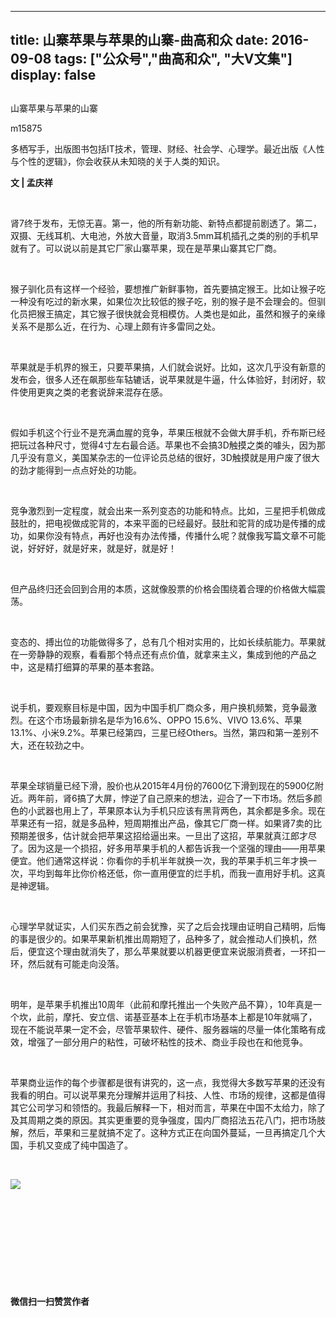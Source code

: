 
---
title:   山寨苹果与苹果的山寨-曲高和众
date: 2016-09-08
tags: ["公众号","曲高和众", "大V文集"]
display: false
---


## 



山寨苹果与苹果的山寨




m15875




多栖写手，出版图书包括IT技术，管理、财经、社会学、心理学。最近出版《人性与个性的逻辑》，你会收获从未知晓的关于人类的知识。


**文 | 孟庆祥**

&nbsp;

肾7终于发布，无惊无喜。第一，他的所有新功能、新特点都提前剧透了。第二，双摄、无线耳机、大电池，外放大音量，取消3.5mm耳机插孔之类的别的手机早就有了。可以说以前是其它厂家山寨苹果，现在是苹果山寨其它厂商。

&nbsp;

猴子驯化员有这样一个经验，要想推广新鲜事物，首先要搞定猴王。比如让猴子吃一种没有吃过的新水果，如果位次比较低的猴子吃，别的猴子是不会理会的。但驯化员把猴王搞定，其它猴子很快就会竞相模仿。人类也是如此，虽然和猴子的亲缘关系不是那么近，在行为、心理上颇有许多雷同之处。

&nbsp;

苹果就是手机界的猴王，只要苹果搞，人们就会说好。比如，这次几乎没有新意的发布会，很多人还在飙那些车轱辘话，说苹果就是牛逼，什么体验好，封闭好，软件使用更爽之类的老套说辞来混存在感。

&nbsp;

假如手机这个行业不是充满血腥的竞争，苹果压根就不会做大屏手机，乔布斯已经把玩过各种尺寸，觉得4寸左右最合适。苹果也不会搞3D触摸之类的噱头，因为那几乎没有意义，美国某杂志的一位评论员总结的很好，3D触摸就是用户废了很大的劲才能得到一点点好处的功能。

&nbsp;

竞争激烈到一定程度，就会出来一系列变态的功能和特点。比如，三星把手机做成鼓肚的，把电视做成驼背的，本来平面的已经最好。鼓肚和驼背的成功是传播的成功，如果你没有特点，再好也没有办法传播，传播什么呢？就像我写篇文章不可能说，好好好，就是好来，就是好，就是好！

&nbsp;

但产品终归还会回到合用的本质，这就像股票的价格会围绕着合理的价格做大幅震荡。

&nbsp;

变态的、搏出位的功能做得多了，总有几个相对实用的，比如长续航能力。苹果就在一旁静静的观察，看看那个特点还有点价值，就拿来主义，集成到他的产品之中，这是精打细算的苹果的基本套路。

&nbsp;

说手机，要观察目标是中国，因为中国手机厂商众多，用户换机频繁，竞争最激烈。在这个市场最新排名是华为16.6%、OPPO 15.6%、VIVO 13.6%、苹果 13.1%、小米9.2%。苹果已经第四，三星已经Others。当然，第四和第一差别不大，还在较劲之中。

&nbsp;

苹果全球销量已经下滑，股价也从2015年4月份的7600亿下滑到现在的5900亿附近。两年前，肾6搞了大屏，悖逆了自己原来的想法，迎合了一下市场。然后多颜色的小武器也用上了，苹果原本认为手机只应该有黑背两色，其余都是多余。现在苹果还有一招，就是多品种，短周期推出产品，像其它厂商一样。如果肾7卖的比预期差很多，估计就会把苹果这招给逼出来。一旦出了这招，苹果就真江郎才尽了。因为这是一个损招，好多用苹果手机的人都告诉我一个坚强的理由——用苹果便宜。他们通常这样说：你看你的手机半年就换一次，我的苹果手机三年才换一次，平均到每年比你价格还低，你一直用便宜的烂手机，而我一直用好手机。这真是神逻辑。

&nbsp;

心理学早就证实，人们买东西之前会犹豫，买了之后会找理由证明自己精明，后悔的事是很少的。如果苹果新机推出周期短了，品种多了，就会推动人们换机，然后，便宜这个理由就消失了，那么苹果就要以机器更便宜来说服消费者，一环扣一环，然后就有可能走向没落。

&nbsp;

明年，是苹果手机推出10周年（此前和摩托推出一个失败产品不算），10年真是一个坎，此前，摩托、安立信、诺基亚基本上在手机市场基本上都是10年就嗝了，现在不能说苹果一定不会，尽管苹果软件、硬件、服务器端的尽量一体化策略有成效，增强了一部分用户的粘性，可破坏粘性的技术、商业手段也在和他竞争。

&nbsp;

苹果商业运作的每个步骤都是很有讲究的，这一点，我觉得大多数写苹果的还没有我看的明白。可以说苹果充分理解并运用了科技、人性、市场的规律，这都是值得其它公司学习和领悟的。我最后解释一下，相对而言，苹果在中国不太给力，除了及其周期之类的原因。其实更重要的竞争强度，国内厂商招法五花八门，把市场肢解，然后，苹果和三星就搞不定了。这种方式正在向国外蔓延，一旦再搞定几个大国，手机又变成了纯中国造了。

&nbsp;

<img data-s="300,640" data-type="jpeg" src="http://mmbiz.qpic.cn/mmbiz/fxGMiaL5Zj1gAtMBdoRAfrkfBNF0WEAG9elY136EMERA8zleoqyibsc68mLpoiagDqkzcRhEo0psRuCqoQbcWg52w/0?wx_fmt=jpeg" data-ratio="1" data-w="430"/>

&nbsp;

&nbsp;

&nbsp;

&nbsp;

&nbsp;




**微信扫一扫赞赏作者**













